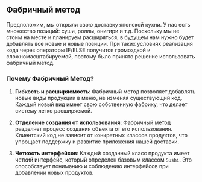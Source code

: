 ## Фабричный метод

Предположим, мы открыли свою доставку японской кухни. У нас есть множество позиций: суши, роллы, онигири и т.д. Поскольку мы не стоим на месте и планируем расширяться, в будущем нам нужно будет добавлять все новые и новые позиции. При таких условиях реализация кода через операторы IF/ELSE получится громоздкой и сложномасштабируемой, поэтому было принято решение использовать фабричный метод.

### Почему Фабричный Метод?
1. **Гибкость и расширяемость**: Фабричный метод позволяет добавлять новые виды продукции в меню, не изменяя существующий код. Каждый новый вид имеет свою собственную фабрику, что делает систему легко расширяемой.

2. **Отделение создания от использования**: Фабричный метод разделяет процесс создания объекта от его использования. Клиентский код не зависит от конкретных классов продуктов, что упрощает поддержку и развитие приложения нашей доставки.

3. **Четкость интерфейсов**: Каждый созданный класс продукта имеет четкий интерфейс, который определен базовым классом `Sushi`. Это способствует пониманию и соблюдению интерфейсов при добавлении новых продуктов.
